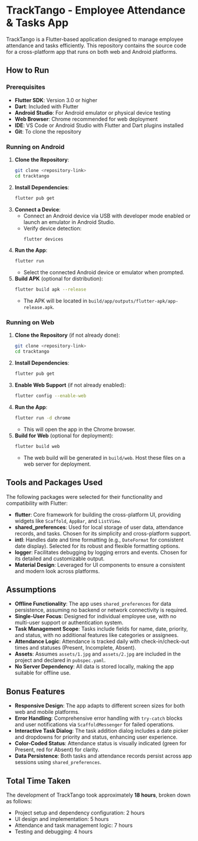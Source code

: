 # TrackTango - Employee Attendance & Tasks App

TrackTango is a Flutter-based application designed to manage employee attendance and tasks efficiently. This repository contains the source code for a cross-platform app that runs on both web and Android platforms.

## How to Run

### Prerequisites
- **Flutter SDK**: Version 3.0 or higher
- **Dart**: Included with Flutter
- **Android Studio**: For Android emulator or physical device testing
- **Web Browser**: Chrome recommended for web deployment
- **IDE**: VS Code or Android Studio with Flutter and Dart plugins installed
- **Git**: To clone the repository

### Running on Android
1. **Clone the Repository**:
   ```bash
   git clone <repository-link>
   cd tracktango
   ```
2. **Install Dependencies**:
   ```bash
   flutter pub get
   ```
3. **Connect a Device**:
   - Connect an Android device via USB with developer mode enabled or launch an emulator in Android Studio.
   - Verify device detection:
     ```bash
     flutter devices
     ```
4. **Run the App**:
   ```bash
   flutter run
   ```
   - Select the connected Android device or emulator when prompted.
5. **Build APK** (optional for distribution):
   ```bash
   flutter build apk --release
   ```
   - The APK will be located in `build/app/outputs/flutter-apk/app-release.apk`.

### Running on Web
1. **Clone the Repository** (if not already done):
   ```bash
   git clone <repository-link>
   cd tracktango
   ```
2. **Install Dependencies**:
   ```bash
   flutter pub get
   ```
3. **Enable Web Support** (if not already enabled):
   ```bash
   flutter config --enable-web
   ```
4. **Run the App**:
   ```bash
   flutter run -d chrome
   ```
   - This will open the app in the Chrome browser.
5. **Build for Web** (optional for deployment):
   ```bash
   flutter build web
   ```
   - The web build will be generated in `build/web`. Host these files on a web server for deployment.

## Tools and Packages Used
The following packages were selected for their functionality and compatibility with Flutter:

- **flutter**: Core framework for building the cross-platform UI, providing widgets like `Scaffold`, `AppBar`, and `ListView`.
- **shared_preferences**: Used for local storage of user data, attendance records, and tasks. Chosen for its simplicity and cross-platform support.
- **intl**: Handles date and time formatting (e.g., `DateFormat` for consistent date display). Selected for its robust and flexible formatting options.
- **logger**: Facilitates debugging by logging errors and events. Chosen for its detailed and customizable output.
- **Material Design**: Leveraged for UI components to ensure a consistent and modern look across platforms.

## Assumptions
- **Offline Functionality**: The app uses `shared_preferences` for data persistence, assuming no backend or network connectivity is required.
- **Single-User Focus**: Designed for individual employee use, with no multi-user support or authentication system.
- **Task Management Scope**: Tasks include fields for name, date, priority, and status, with no additional features like categories or assignees.
- **Attendance Logic**: Attendance is tracked daily with check-in/check-out times and statuses (Present, Incomplete, Absent).
- **Assets**: Assumes `assets/1.jpg` and `assets/2.jpg` are included in the project and declared in `pubspec.yaml`.
- **No Server Dependency**: All data is stored locally, making the app suitable for offline use.

## Bonus Features
- **Responsive Design**: The app adapts to different screen sizes for both web and mobile platforms.
- **Error Handling**: Comprehensive error handling with `try-catch` blocks and user notifications via `ScaffoldMessenger` for failed operations.
- **Interactive Task Dialog**: The task addition dialog includes a date picker and dropdowns for priority and status, enhancing user experience.
- **Color-Coded Status**: Attendance status is visually indicated (green for Present, red for Absent) for clarity.
- **Data Persistence**: Both tasks and attendance records persist across app sessions using `shared_preferences`.

## Total Time Taken
The development of TrackTango took approximately **18 hours**, broken down as follows:
- Project setup and dependency configuration: 2 hours
- UI design and implementation: 5 hours
- Attendance and task management logic: 7 hours
- Testing and debugging: 4 hours
